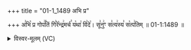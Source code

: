 +++
title = "01-1_1489 अभि प्र"

+++
अ꣣भि꣡ प्र गोप꣢꣯तिं गि꣣रे꣡न्द्र꣢मर्च꣣ य꣡था꣢ वि꣣दे꣢। सू꣣नु꣢ꣳ स꣣त्य꣢स्य꣣ स꣡त्प꣢तिम् ॥ 01-1:1489 ॥

<details><summary>विस्वर-मूलम् (VC)</summary>

अभि प्र गोपतिं गिरेन्द्रमर्च यथा विदे । सूनुꣳ सत्यस्य सत्पतिम् ॥१४८९॥
</details>